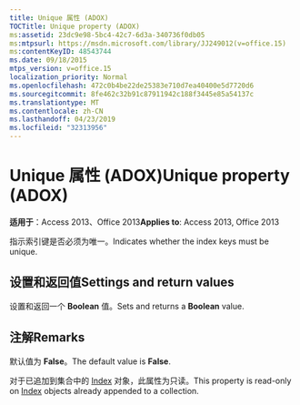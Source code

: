 ```yaml
---
title: Unique 属性 (ADOX)
TOCTitle: Unique property (ADOX)
ms:assetid: 23dc9e98-5bc4-42c7-6d3a-340736f0db05
ms:mtpsurl: https://msdn.microsoft.com/library/JJ249012(v=office.15)
ms:contentKeyID: 48543744
ms.date: 09/18/2015
mtps_version: v=office.15
localization_priority: Normal
ms.openlocfilehash: 472c0b4be22de25383e710d7ea40400e5d7720d6
ms.sourcegitcommit: 8fe462c32b91c87911942c188f3445e85a54137c
ms.translationtype: MT
ms.contentlocale: zh-CN
ms.lasthandoff: 04/23/2019
ms.locfileid: "32313956"
---
```

# <a name="unique-property-adox"></a><span data-ttu-id="30272-102">Unique 属性 (ADOX)</span><span class="sxs-lookup"><span data-stu-id="30272-102">Unique property (ADOX)</span></span>


<span data-ttu-id="30272-103">**适用于**：Access 2013、Office 2013</span><span class="sxs-lookup"><span data-stu-id="30272-103">**Applies to**: Access 2013, Office 2013</span></span>

<span data-ttu-id="30272-104">指示索引键是否必须为唯一。</span><span class="sxs-lookup"><span data-stu-id="30272-104">Indicates whether the index keys must be unique.</span></span>

## <a name="settings-and-return-values"></a><span data-ttu-id="30272-105">设置和返回值</span><span class="sxs-lookup"><span data-stu-id="30272-105">Settings and return values</span></span>

<span data-ttu-id="30272-106">设置和返回一个 **Boolean** 值。</span><span class="sxs-lookup"><span data-stu-id="30272-106">Sets and returns a **Boolean** value.</span></span>

## <a name="remarks"></a><span data-ttu-id="30272-107">注解</span><span class="sxs-lookup"><span data-stu-id="30272-107">Remarks</span></span>

<span data-ttu-id="30272-108">默认值为 **False**。</span><span class="sxs-lookup"><span data-stu-id="30272-108">The default value is **False**.</span></span>

<span data-ttu-id="30272-109">对于已追加到集合中的 [Index](index-object-adox.md) 对象，此属性为只读。</span><span class="sxs-lookup"><span data-stu-id="30272-109">This property is read-only on [Index](index-object-adox.md) objects already appended to a collection.</span></span>

